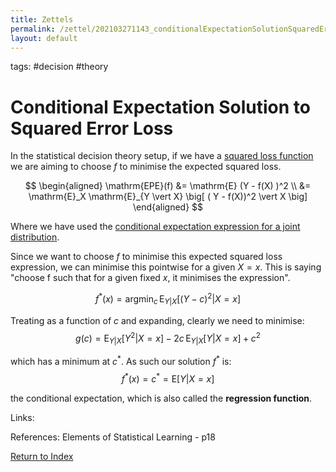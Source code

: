 ```yaml
---
title: Zettels
permalink: /zettel/202103271143_conditionalExpectationSolutionSquaredError
layout: default
---
```

tags: #decision #theory

# Conditional Expectation Solution to Squared Error Loss

In the statistical decision theory setup, if we have a [squared loss function](202101162041_lossFunctions) we are 
aiming to choose $f$ to minimise the expected squared loss.

$$
\begin{aligned}
\mathrm{EPE}(f) &= \mathrm{E} (Y - f(X) )^2 \\
&= \mathrm{E}_X \mathrm{E}_{Y \vert X} \big[ ( Y - f(X))^2 \vert X \big]
\end{aligned}
$$

Where we have used the [conditional expectation expression for a joint distribution](202103141401_conditionalExpectationJointDistribution).

Since we want to choose $f$ to minimise this expected squared loss expression, we can minimise this pointwise for a given $X=x$.
This is saying "choose f such that for a given fixed $x$, it minimises the expression".

$$
f^{\ast}(x) = \mathrm{argmin}_c \, \mathrm{E}_{Y \vert X} \big[ (Y - c)^2 \vert X = x \big]
$$

Treating as a function of $c$ and expanding, clearly we need to minimise:
$$
g(c) = \mathrm{E}_{Y \vert X} \big[ Y^2 \vert X = x \big] - 2 c \, \mathrm{E}_{Y \vert X} \big[ Y \vert X = x \big] + c^2
$$

which has a minimum at $c^{\ast}$. As such our solution $f^{\ast}$ is:
$$
f^{\ast}(x) = c^{\ast} = \mathrm{E} \big[ Y \vert X = x \big]
$$

the conditional expectation, which is also called the **regression function**.

Links: 

References: Elements of Statistical Learning - p18

[Return to Index](index)